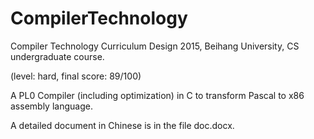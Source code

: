 # CompilerTechnology
Compiler Technology Curriculum Design 2015, Beihang University, CS undergraduate course. 

(level: hard, final score: 89/100)

A PL0 Compiler (including optimization) in C to transform Pascal to x86 assembly language.

A detailed document in Chinese is in the file doc.docx.
